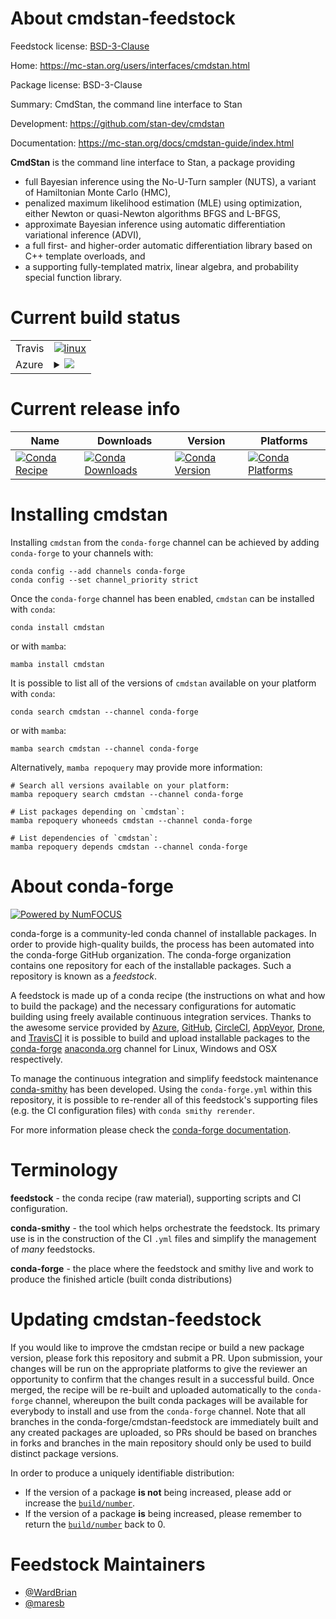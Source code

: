About cmdstan-feedstock
=======================

Feedstock license: [BSD-3-Clause](https://github.com/conda-forge/cmdstan-feedstock/blob/main/LICENSE.txt)

Home: https://mc-stan.org/users/interfaces/cmdstan.html

Package license: BSD-3-Clause

Summary: CmdStan, the command line interface to Stan

Development: https://github.com/stan-dev/cmdstan

Documentation: https://mc-stan.org/docs/cmdstan-guide/index.html

<b>CmdStan</b> is the command line interface to Stan, a package providing

* full Bayesian inference using the No-U-Turn sampler (NUTS), a variant of Hamiltonian Monte Carlo (HMC),
* penalized maximum likelihood estimation (MLE) using optimization, either Newton or quasi-Newton algorithms BFGS and L-BFGS,
* approximate Bayesian inference using automatic differentiation variational inference (ADVI),
* a full first- and higher-order automatic differentiation library based on C++ template overloads, and
* a supporting fully-templated matrix, linear algebra, and probability special function library.


Current build status
====================


<table><tr>
    <td>Travis</td>
    <td>
      <a href="https://app.travis-ci.com/conda-forge/cmdstan-feedstock">
        <img alt="linux" src="https://img.shields.io/travis/com/conda-forge/cmdstan-feedstock/main.svg?label=Linux">
      </a>
    </td>
  </tr>
    
  <tr>
    <td>Azure</td>
    <td>
      <details>
        <summary>
          <a href="https://dev.azure.com/conda-forge/feedstock-builds/_build/latest?definitionId=13621&branchName=main">
            <img src="https://dev.azure.com/conda-forge/feedstock-builds/_apis/build/status/cmdstan-feedstock?branchName=main">
          </a>
        </summary>
        <table>
          <thead><tr><th>Variant</th><th>Status</th></tr></thead>
          <tbody><tr>
              <td>linux_64</td>
              <td>
                <a href="https://dev.azure.com/conda-forge/feedstock-builds/_build/latest?definitionId=13621&branchName=main">
                  <img src="https://dev.azure.com/conda-forge/feedstock-builds/_apis/build/status/cmdstan-feedstock?branchName=main&jobName=linux&configuration=linux%20linux_64_" alt="variant">
                </a>
              </td>
            </tr><tr>
              <td>linux_aarch64</td>
              <td>
                <a href="https://dev.azure.com/conda-forge/feedstock-builds/_build/latest?definitionId=13621&branchName=main">
                  <img src="https://dev.azure.com/conda-forge/feedstock-builds/_apis/build/status/cmdstan-feedstock?branchName=main&jobName=linux&configuration=linux%20linux_aarch64_" alt="variant">
                </a>
              </td>
            </tr><tr>
              <td>linux_ppc64le</td>
              <td>
                <a href="https://dev.azure.com/conda-forge/feedstock-builds/_build/latest?definitionId=13621&branchName=main">
                  <img src="https://dev.azure.com/conda-forge/feedstock-builds/_apis/build/status/cmdstan-feedstock?branchName=main&jobName=linux&configuration=linux%20linux_ppc64le_" alt="variant">
                </a>
              </td>
            </tr><tr>
              <td>osx_64</td>
              <td>
                <a href="https://dev.azure.com/conda-forge/feedstock-builds/_build/latest?definitionId=13621&branchName=main">
                  <img src="https://dev.azure.com/conda-forge/feedstock-builds/_apis/build/status/cmdstan-feedstock?branchName=main&jobName=osx&configuration=osx%20osx_64_" alt="variant">
                </a>
              </td>
            </tr><tr>
              <td>win_64</td>
              <td>
                <a href="https://dev.azure.com/conda-forge/feedstock-builds/_build/latest?definitionId=13621&branchName=main">
                  <img src="https://dev.azure.com/conda-forge/feedstock-builds/_apis/build/status/cmdstan-feedstock?branchName=main&jobName=win&configuration=win%20win_64_" alt="variant">
                </a>
              </td>
            </tr>
          </tbody>
        </table>
      </details>
    </td>
  </tr>
</table>

Current release info
====================

| Name | Downloads | Version | Platforms |
| --- | --- | --- | --- |
| [![Conda Recipe](https://img.shields.io/badge/recipe-cmdstan-green.svg)](https://anaconda.org/conda-forge/cmdstan) | [![Conda Downloads](https://img.shields.io/conda/dn/conda-forge/cmdstan.svg)](https://anaconda.org/conda-forge/cmdstan) | [![Conda Version](https://img.shields.io/conda/vn/conda-forge/cmdstan.svg)](https://anaconda.org/conda-forge/cmdstan) | [![Conda Platforms](https://img.shields.io/conda/pn/conda-forge/cmdstan.svg)](https://anaconda.org/conda-forge/cmdstan) |

Installing cmdstan
==================

Installing `cmdstan` from the `conda-forge` channel can be achieved by adding `conda-forge` to your channels with:

```
conda config --add channels conda-forge
conda config --set channel_priority strict
```

Once the `conda-forge` channel has been enabled, `cmdstan` can be installed with `conda`:

```
conda install cmdstan
```

or with `mamba`:

```
mamba install cmdstan
```

It is possible to list all of the versions of `cmdstan` available on your platform with `conda`:

```
conda search cmdstan --channel conda-forge
```

or with `mamba`:

```
mamba search cmdstan --channel conda-forge
```

Alternatively, `mamba repoquery` may provide more information:

```
# Search all versions available on your platform:
mamba repoquery search cmdstan --channel conda-forge

# List packages depending on `cmdstan`:
mamba repoquery whoneeds cmdstan --channel conda-forge

# List dependencies of `cmdstan`:
mamba repoquery depends cmdstan --channel conda-forge
```


About conda-forge
=================

[![Powered by
NumFOCUS](https://img.shields.io/badge/powered%20by-NumFOCUS-orange.svg?style=flat&colorA=E1523D&colorB=007D8A)](https://numfocus.org)

conda-forge is a community-led conda channel of installable packages.
In order to provide high-quality builds, the process has been automated into the
conda-forge GitHub organization. The conda-forge organization contains one repository
for each of the installable packages. Such a repository is known as a *feedstock*.

A feedstock is made up of a conda recipe (the instructions on what and how to build
the package) and the necessary configurations for automatic building using freely
available continuous integration services. Thanks to the awesome service provided by
[Azure](https://azure.microsoft.com/en-us/services/devops/), [GitHub](https://github.com/),
[CircleCI](https://circleci.com/), [AppVeyor](https://www.appveyor.com/),
[Drone](https://cloud.drone.io/welcome), and [TravisCI](https://travis-ci.com/)
it is possible to build and upload installable packages to the
[conda-forge](https://anaconda.org/conda-forge) [anaconda.org](https://anaconda.org/)
channel for Linux, Windows and OSX respectively.

To manage the continuous integration and simplify feedstock maintenance
[conda-smithy](https://github.com/conda-forge/conda-smithy) has been developed.
Using the ``conda-forge.yml`` within this repository, it is possible to re-render all of
this feedstock's supporting files (e.g. the CI configuration files) with ``conda smithy rerender``.

For more information please check the [conda-forge documentation](https://conda-forge.org/docs/).

Terminology
===========

**feedstock** - the conda recipe (raw material), supporting scripts and CI configuration.

**conda-smithy** - the tool which helps orchestrate the feedstock.
                   Its primary use is in the construction of the CI ``.yml`` files
                   and simplify the management of *many* feedstocks.

**conda-forge** - the place where the feedstock and smithy live and work to
                  produce the finished article (built conda distributions)


Updating cmdstan-feedstock
==========================

If you would like to improve the cmdstan recipe or build a new
package version, please fork this repository and submit a PR. Upon submission,
your changes will be run on the appropriate platforms to give the reviewer an
opportunity to confirm that the changes result in a successful build. Once
merged, the recipe will be re-built and uploaded automatically to the
`conda-forge` channel, whereupon the built conda packages will be available for
everybody to install and use from the `conda-forge` channel.
Note that all branches in the conda-forge/cmdstan-feedstock are
immediately built and any created packages are uploaded, so PRs should be based
on branches in forks and branches in the main repository should only be used to
build distinct package versions.

In order to produce a uniquely identifiable distribution:
 * If the version of a package **is not** being increased, please add or increase
   the [``build/number``](https://docs.conda.io/projects/conda-build/en/latest/resources/define-metadata.html#build-number-and-string).
 * If the version of a package **is** being increased, please remember to return
   the [``build/number``](https://docs.conda.io/projects/conda-build/en/latest/resources/define-metadata.html#build-number-and-string)
   back to 0.

Feedstock Maintainers
=====================

* [@WardBrian](https://github.com/WardBrian/)
* [@maresb](https://github.com/maresb/)

